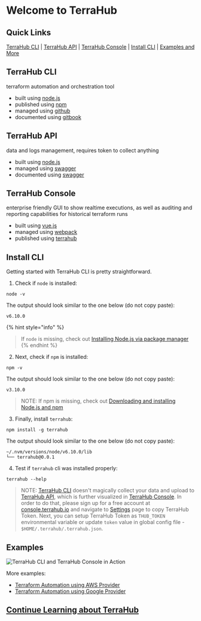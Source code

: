 # Welcome to TerraHub

## Quick Links

[TerraHub CLI](#terrahub-cli) | [TerraHub API](#terrahub-api) | [TerraHub Console](#terrahub-console) | [Install CLI](#install-cli) | [Examples and More](#examples)


## TerraHub CLI

terraform automation and orchestration tool
- built using [node.js](https://nodejs.org)
- published using [npm](https://www.npmjs.com/package/terrahub)
- managed using [github](https://github.com/TerraHubCorp/terrahub)
- documented using [gitbook](https://www1.terrahub.io)


## TerraHub API

data and logs management, requires token to collect anything
- built using [node.js](https://nodejs.org)
- managed using [swagger](https://www.terrahub.io/api)
- documented using [swagger](https://www.terrahub.io/api)


## TerraHub Console

enterprise friendly GUI to show realtime executions, as well as
auditing and reporting capabilities for historical terraform runs
- built using [vue.js](https://vuejs.org)
- managed using [webpack](https://webpack.js.org)
- published using [terrahub](https://console.terrahub.io)


## Install CLI

Getting started with TerraHub CLI is pretty straightforward.

1. Check if `node` is installed:

```shell
node -v
```

The output should look similar to the one below (do not copy paste):

```text
v6.10.0
```

{% hint style="info" %}
> If `node` is missing, check out [Installing Node.js via package manager](https://nodejs.org/en/download/package-manager/)
{% endhint %}

2. Next, check if `npm` is installed:

```shell
npm -v
```

The output should look similar to the one below (do not copy paste):

```text
v3.10.0
```

> NOTE: If npm is missing, check out [Downloading and installing Node.js and npm](https://docs.npmjs.com/downloading-and-installing-node-js-and-npm)

3. Finally, install `terrahub`:

```shell
npm install -g terrahub
```

The output should look similar to the one below (do not copy paste):

```text
~/.nvm/versions/node/v6.10.0/lib
└── terrahub@0.0.1
```

4. Test if `terrahub` cli was installed properly:

```shell
terrahub --help
```

> NOTE: [TerraHub CLI](https://www.npmjs.com/package/terrahub) doesn't magically collect your data and upload to [TerraHub API](https://www.terrahub.io), which is further visualized in [TerraHub Console](https://console.terrahub.io). In order to do that, please sign up for a free account at [console.terrahub.io](https://console.terrahub.io) and navigate to [Settings](https://console.terrahub.io/settings) page to copy TerraHub Token. Next, you can setup TerraHub Token as `THUB_TOKEN` environmental variable or update `token` value in global config file - `$HOME/.terrahub/.terrahub.json`.


## Examples

![TerraHub CLI and TerraHub Console in Action](https://raw.githubusercontent.com/TerraHubCorp/terrahub/dev/docs/images/terrahub-in-action.gif "TerraHub CLI and TerraHub Console in Action")

More examples:
* [Terraform Automation using AWS Provider](https://github.com/TerraHubCorp/demo-terraform-automation-aws)
* [Terraform Automation using Google Provider](https://github.com/TerraHubCorp/demo-terraform-automation-google)


## [Continue Learning about TerraHub](https://www1.terrahub.io)
